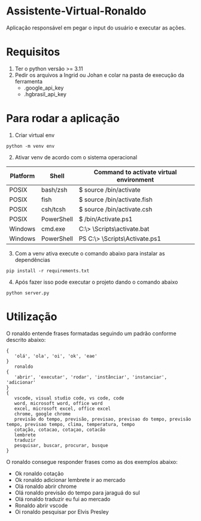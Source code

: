 # Assistente-Virtual-Ronaldo
Aplicação responsável em pegar o input do usuário e executar as ações.

# Requisitos
1. Ter o python versão >= 3.11
2. Pedir os arquivos a Ingrid ou Johan e colar na pasta de execução da ferramenta
   - .google_api_key
   - .hgbrasil_api_key

# Para rodar a aplicação
1. Criar virtual env
```
python -m venv env
```
2. Ativar venv de acordo com o sistema operacional

| Platform | Shell | Command to activate virtual environment |
| --- | --- | --- |
| POSIX | bash/zsh | $ source <venv>/bin/activate |
| POSIX | fish | $ source <venv>/bin/activate.fish |
| POSIX | csh/tcsh | $ source <venv>/bin/activate.csh |
| POSIX | PowerShell | $ <venv>/bin/Activate.ps1 |
| Windows | cmd.exe | C:\\> <venv>\Scripts\activate.bat |
| Windows | PowerShell | PS C:\\> <venv>\Scripts\Activate.ps1 |

3. Com a venv ativa execute o comando abaixo para instalar as dependências
```
pip install -r requirements.txt
```
4. Após fazer isso pode executar o projeto dando o comando abaixo
```
python server.py
```

# Utilização
O ronaldo entende frases formatadas seguindo um padrão conforme descrito abaixo:
```
{
   'olá', 'ola', 'oi', 'ok', 'eae'
}
   ronaldo
{
   'abrir', 'executar', 'rodar', 'instânciar', 'instanciar', 'adicionar'
}
{
   vscode, visual studio code, vs code, code
   word, microsoft word, office word
   excel, microsoft excel, office excel
   chrome, google chrome
   previsão do tempo, previsão, previsao, previsao do tempo, previsão tempo, previsao tempo, clima, temperatura, tempo
   cotação, cotacao, cotaçao, cotacão
   lembrete
   traduzir
   pesquisar, buscar, procurar, busque
}
```
O ronaldo consegue responder frases como as dos exemplos abaixo:
 - Ok ronaldo cotação
 - Ok ronaldo adicionar lembrete ir ao mercado
 - Olá ronaldo abrir chrome
 - Olá ronaldo previsão do tempo para jaraguá do sul
 - Olá ronaldo traduzir eu fui ao mercado
 - Ronaldo abrir vscode
 - Oi ronaldo pesquisar por Elvis Presley